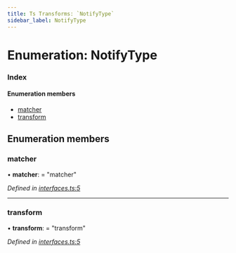 ```yaml
---
title: Ts Transforms: `NotifyType`
sidebar_label: NotifyType
---
```


# Enumeration: NotifyType

### Index

#### Enumeration members

* [matcher](notifytype.md#matcher)
* [transform](notifytype.md#transform)

## Enumeration members

###  matcher

• **matcher**: = "matcher"

*Defined in [interfaces.ts:5](https://github.com/terascope/teraslice/blob/a2250fb9/packages/ts-transforms/src/interfaces.ts#L5)*

___

###  transform

• **transform**: = "transform"

*Defined in [interfaces.ts:5](https://github.com/terascope/teraslice/blob/a2250fb9/packages/ts-transforms/src/interfaces.ts#L5)*
